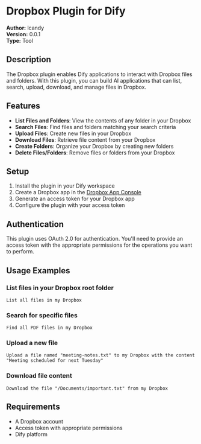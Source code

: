 # Dropbox Plugin for Dify

**Author:** lcandy  
**Version:** 0.0.1  
**Type:** Tool  

## Description

The Dropbox plugin enables Dify applications to interact with Dropbox files and folders. With this plugin, you can build AI applications that can list, search, upload, download, and manage files in Dropbox.

## Features

- **List Files and Folders**: View the contents of any folder in your Dropbox
- **Search Files**: Find files and folders matching your search criteria
- **Upload Files**: Create new files in your Dropbox
- **Download Files**: Retrieve file content from your Dropbox
- **Create Folders**: Organize your Dropbox by creating new folders
- **Delete Files/Folders**: Remove files or folders from your Dropbox

## Setup

1. Install the plugin in your Dify workspace
2. Create a Dropbox app in the [Dropbox App Console](https://www.dropbox.com/developers/apps)
3. Generate an access token for your Dropbox app
4. Configure the plugin with your access token

## Authentication

This plugin uses OAuth 2.0 for authentication. You'll need to provide an access token with the appropriate permissions for the operations you want to perform.

## Usage Examples

### List files in your Dropbox root folder
```
List all files in my Dropbox
```

### Search for specific files
```
Find all PDF files in my Dropbox
```

### Upload a new file
```
Upload a file named "meeting-notes.txt" to my Dropbox with the content "Meeting scheduled for next Tuesday"
```

### Download file content
```
Download the file "/Documents/important.txt" from my Dropbox
```

## Requirements

- A Dropbox account
- Access token with appropriate permissions
- Dify platform



